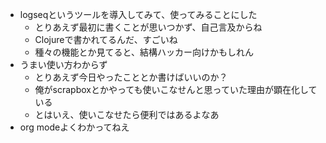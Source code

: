 - logseqというツールを導入してみて、使ってみることにした
	- とりあえず最初に書くことが思いつかず、自己言及からね
	- Clojureで書かれてるんだ、すごいね
	- 種々の機能とか見てると、結構ハッカー向けかもしれん
- うまい使い方わからず
	- とりあえず今日やったこととか書けばいいのか？
	- 俺がscrapboxとかやっても使いこなせんと思っていた理由が顕在化している
	- とはいえ、使いこなせたら便利ではあるよなあ
- org modeよくわかってねえ